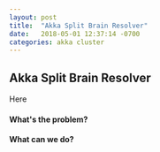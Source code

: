 ```yaml
---
layout: post
title:  "Akka Split Brain Resolver"
date:   2018-05-01 12:37:14 -0700
categories: akka cluster
---
```

## Akka Split Brain Resolver
Here
#### What's the problem?
#### What can we do?